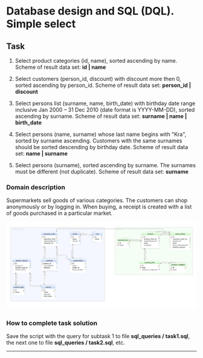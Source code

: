 # Database design and SQL (DQL). Simple select

## Task  

1. Select product categories (id, name), sorted ascending by name. Scheme of result data set: **id | name** 
 
1. Select customers (person_id, discount) with discount more then 0, sorted ascending by person_id. Scheme of result data set: **person_id | discount** 

1. Select persons list (surname, name, birth_date) with birthday date range inclusive Jan 2000 – 31 Dec 2010 (date format is YYYY-MM-DD), sorted ascending by surname. Scheme of result data set: **surname | name | birth_date** 

1. Select persons (name, surname) whose last name begins with "Kra", sorted by surname  ascending. Customers with the same surnames should be sorted descending by birthday date. Scheme of result data set:  **name | surname**

1. Select persons (surname), sorted ascending by surname. The surnames must be different (not duplicate). Scheme of result data set: **surname** 


### Domain description   

Supermarkets sell goods of various categories. The customers can shop anonymously or by logging in. When buying, a receipt is created with a list of goods purchased in a particular market. 

![DBScheme](/SimpleSelect/sql_queries/DBSchema.jpg)

### How to complete task solution

Save the script with the query for subtask 1 to file **sql_queries / task1.sql**, the next one to file **sql_queries / task2.sql**, etc. 
______
